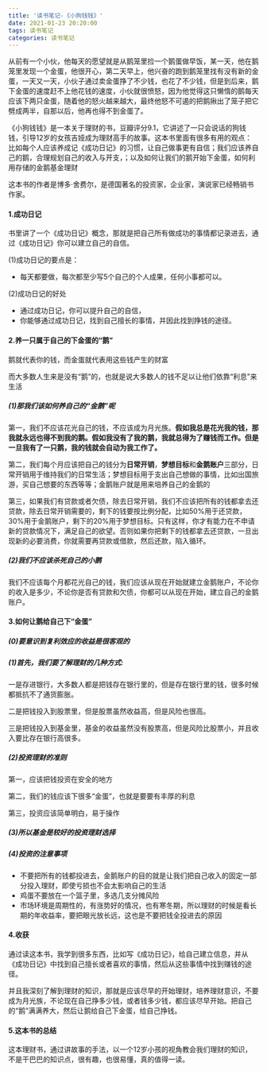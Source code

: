 ```yaml
---
title: '读书笔记-《小狗钱钱》'
date: 2021-01-23 20:20:00
tags: 读书笔记
categories: 读书笔记
---
```


​        从前有一个小伙，他每天的愿望就是从鹅笼里捡一个鹅蛋做早饭，某一天，他在鹅笼里发现一个金蛋，他很开心，第二天早上，他兴奋的跑到鹅笼里找有没有新的金蛋，一天又一天，小伙子通过卖金蛋挣了不少钱，也花了不少钱，但是到后来，鹅下金蛋的速度赶不上他花钱的速度，小伙就很愤怒，因为他觉得这只懒惰的鹅每天应该下两只金蛋，随着他的怒火越来越大，最终他怒不可遏的把鹅揪出了笼子把它劈成两半，自那以后，他再也得不到金蛋了。

《小狗钱钱》是一本关于理财的书，豆瓣评分9.1，它讲述了一只会说话的狗钱钱，引导12岁的女孩吉娅成为理财高手的故事。这本书里面有很多有用的观点：比如每个人应该养成记《成功日记》的习惯，让自己做事更有自信；我们应该养自己的鹅，合理规划自己的收入与开支，；以及如何让我们的鹅开始下金蛋，如何利用存储的金鹅基金理财

这本书的作者是博多·舍费尔，是德国著名的投资家，企业家，演说家已经畅销书作家。

#### 1.成功日记

书里讲了一个《成功日记》概念，那就是把自己所有做成功的事情都记录进去，通过《成功日记》你可以建立自己的自信。

(1)成功日记的要点是：

* 每天都要做，每次都至少写5个自己的个人成果，任何小事都可以。

(2)成功日记的好处

* 通过成功日记，你可以提升自己的自信，
* 你能够通过成功日记，找到自己擅长的事情，并因此找到挣钱的途径。



#### 2.养一只属于自己的下金蛋的“鹅”

鹅就代表你的钱，而金蛋就代表用这些钱产生的财富

而大多数人生来是没有“鹅”的，也就是说大多数人的钱不足以让他们依靠“利息”来生活

##### (1)那我们该如何养自己的“金鹅”呢

第一，我们不应该花光自己的钱，不应该成为月光族。**假如我总是花光我的钱，那我就永远也得不到我的鹅。假如我没有了我的鹅，我就总得为了赚钱而工作。但是一旦我有了一只鹅，我的钱就会自动为我工作了。**

第二，我们每个月应该把自己的钱分为**日常开销**，**梦想目标**和**金鹅账户**三部分，日常开销用于维持我们的日常生活；梦想目标用于支出自己想做的事情，比如出国旅游，买自己想要的东西等等；金鹅账户就是用来培养自己的金鹅的

第三，如果我们有贷款或者欠债，除去日常开销，我们不应该把所有的钱都拿去还贷款，除去日常开销需要的，剩下的钱要按比例分配，比如50%用于还贷款，30%用于金鹅账户，剩下的20%用于梦想目标。只有这样，你才有能力在不申请新的贷款情况下，满足自己的欲望。否则如果你把剩下的钱都拿去还贷款，一旦出现新的必要消费，你就需要再贷款或借款，然后还款，陷入循环。

##### (2)我们不应该杀死自己的小鹅

我们不应该每个月都花光自己的钱，我们应该从现在开始就建立金鹅账户，不论你的收入是多少，不论你是否有贷款和欠债，你都可以从现在开始，建立自己的金鹅账户。



#### 3.如何让鹅给自己下“金蛋”

##### (0)要意识到复利效应的收益是很客观的

##### (1)首先，我们要了解理财的几种方式:

一是存进银行，大多数人都是把钱存在银行里的，但是存在银行里的钱，很多时候都抵抗不了通货膨胀。

二是把钱投入到股票里，但是股票虽然收益高，但是风险也很高。

三是把钱投入到基金里，基金的收益虽然没有股票高，但是风险比股票小，并且收入要比存在银行高很多。

##### (2)投资理财的准则

第一，应该把钱投资在安全的地方

第二，我们的钱应该下很多“金蛋”，也就是要要有丰厚的利息

第三，投资应该简单明白，易于操作

##### (3)所以基金是较好的投资理财选择

##### (4)投资的注意事项

* 不要把所有的钱都投进去，金鹅账户的目的就是让我们把自己收入的固定一部分投入理财，即使亏损也不会太影响自己的生活
* 鸡蛋不要放在一个篮子里，多选几支分摊风险
* 市场环境是周期性的，有涨势好的情况，也有寒冬期，所以理财的时候是看长期的年收益率，要把眼光放长远，这也是不要把钱全投进去的原因

#### 4.收获

通过读这本书，我学到很多东西，比如写《成功日记》，给自己建立信息，并从《成功日记》中找到自己擅长或者喜欢的事情，然后从这些事情中找到赚钱的途径。

并且我深刻了解到理财的知识，那就是应该尽早的开始理财，培养理财意识，不要成为月光族，不论现在自己挣多少钱，或者钱多少钱，都应该尽早开始。把自己的“鹅”满满养大，然后让鹅给自己下金蛋，给自己挣钱。



#### 5.这本书的总结

这本理财书，通过讲故事的手法，以一个12岁小孩的视角教会我们理财的知识，不是干巴巴的知识点，很有趣，也很易懂，真的值得一读。
